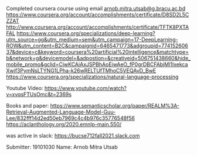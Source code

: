 Completed coursera course using email
arnob.mitra.utsab@g.bracu.ac.bd
https://www.coursera.org/account/accomplishments/certificate/D8SD2L5CZZAT
http://www.coursera.org/account/accomplishments/certificate/TFTK8PXTAFAL
https://www.coursera.org/specializations/deep-learning?utm_source=gg&utm_medium=sem&utm_campaign=17-DeepLearning-ROW&utm_content=B2C&campaignid=6465471773&adgroupid=77415260637&device=c&keyword=coursera%20artificial%20intelligence&matchtype=b&network=g&devicemodel=&adpostion=&creativeid=506751438660&hide_mobile_promo&gclid=CjwKCAiAxJSPBhAoEiwAeO_fP0grDBCFAbjMl1IxekcaXwif3PymNsLTYNG1LPha-k26wRELTUfTMhoC5VEQAvD_BwE
https://www.coursera.org/specializations/natural-language-processing

Youtube Video:
https://www.youtube.com/watch?v=xvqsFTUsOmc&t=2369s

Books and paper:
https://www.semanticscholar.org/paper/REALM%3A-Retrieval-Augmented-Language-Model-Guu-Lee/832fff14d2ed50eb7969c4c4b976c35776548f56
https://aclanthology.org/2020.emnlp-main.550/


was active in slack:
https://bucse712fall2021.slack.com

Submitter:
19101030  Name: Arnob Mitra Utsab
